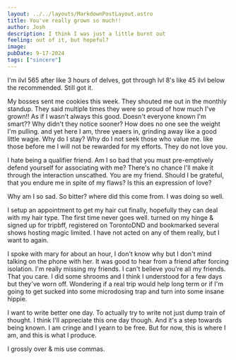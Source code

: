 ```yaml
---
layout: ../../layouts/MarkdownPostLayout.astro
title: You've really grown so much!!
author: Josh
description: I think I was just a little burnt out
feeling: out of it, but hopeful?
image:
pubDate: 9-17-2024
tags: ["sincere"]
---
```

<p>I'm ilvl 565 after like 3 hours of delves, got through lvl 8's like 45 ilvl below the recommended. Still got it.

My bosses sent me cookies this week. They shouted me out in the monthly standup. They said multiple times they were so proud of how much I've grown!! As if I wasn't always this good. Doesn't everyone known I'm smart?? Why didn't they notice sooner? How does no one see the weight I'm pulling. and yet here I am, three yeaers in, grinding away like a good little wagie. Why do I stay? Why do I not seek those who value me. like those before me I will not be rewarded for my efforts. They do not love you.

I hate being a qualifier friend. Am I so bad that you must pre-emptively defend yourself for associating with me? There's no chance I'll make it through the interaction unscathed. You are my friend. Should I be grateful, that you endure me in spite of my flaws? Is this an expression of love?

Why am I so sad. So bitter? where did this come from. I was doing so well.

I setup an appointment to get my hair cut finally, hopefully they can deal with my hair type. The first time never goes well. turned on my hinge & signed up for tripbff, registered on TorontoDND and bookmarked several shows hosting magic limited. I have not acted on any of them really, but I want to again.

I spoke with mary for about an hour, I don't know why but I don't mind talking on the phone with her. It was good to hear from a friend after forcing isolation. I'm really missing my friends. I can't believe you're all my friends. That you care. I did some shrooms and I think I understood for a few days but they've worn off. Wondering if a real trip would help long term or if I'm going to get sucked into some microdosing trap and turn into some insane hippie.

I want to write better one day. To actually try to write not just dump train of thought. I think I'll appreciate this one day though. And it's a step towards being known. I am cringe and I yearn to be free. But for now, this is where I am, and this is what I produce. 

I grossly over & mis use commas.

<p>